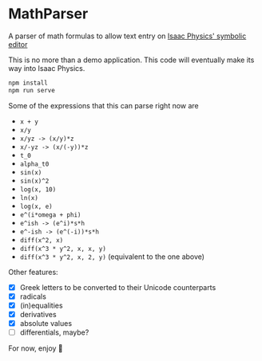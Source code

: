 # MathParser

A parser of math formulas to allow text entry on [Isaac Physics' symbolic editor](https://isaacphysics.org/equality)

This is no more than a demo application. This code will eventually make its way into Isaac Physics.

```bash
npm install
npm run serve
```

Some of the expressions that this can parse right now are

- `x + y`
- `x/y`
- `x/yz -> (x/y)*z`
- `x/-yz -> (x/(-y))*z`
- `t_0`
- `alpha_t0`
- `sin(x)`
- `sin(x)^2`
- `log(x, 10)`
- `ln(x)`
- `log(x, e)`
- `e^(i*omega + phi)`
- `e^ish -> (e^i)*s*h`
- `e^-ish -> (e^(-i))*s*h`
- `diff(x^2, x)`
- `diff(x^3 * y^2, x, x, y)`
- `diff(x^3 * y^2, x, 2, y)` (equivalent to the one above)

Other features:

- [x] Greek letters to be converted to their Unicode counterparts
- [x] radicals
- [x] (in)equalities
- [x] derivatives
- [x] absolute values
- [ ] differentials, maybe?

For now, enjoy 🙂
